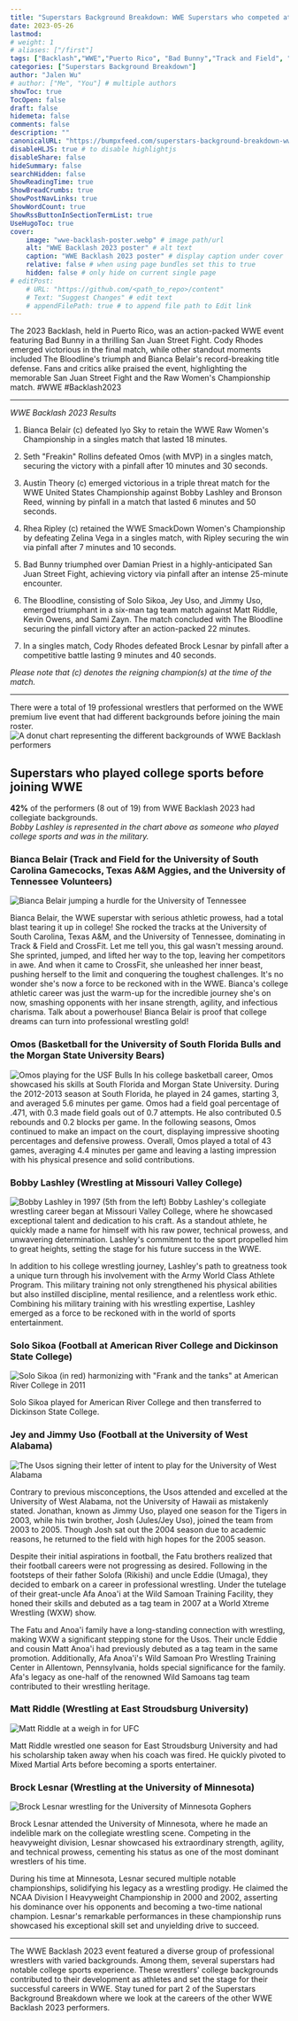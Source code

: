 ```yaml
---
title: "Superstars Background Breakdown: WWE Superstars who competed at Backlash 2023 Part 1"
date: 2023-05-26
lastmod:
# weight: 1
# aliases: ["/first"]
tags: ["Backlash","WWE","Puerto Rico", "Bad Bunny","Track and Field", "Basketball","Football", "Wrestling"]
categories: ["Superstars Background Breakdown"]
author: "Jalen Wu"
# author: ["Me", "You"] # multiple authors
showToc: true
TocOpen: false
draft: false
hidemeta: false
comments: false
description: ""
canonicalURL: "https://bumpxfeed.com/superstars-background-breakdown-wwe-superstars-who-competed-at-backlash-2023-part-1/"
disableHLJS: true # to disable highlightjs
disableShare: false
hideSummary: false
searchHidden: false
ShowReadingTime: true
ShowBreadCrumbs: true
ShowPostNavLinks: true
ShowWordCount: true
ShowRssButtonInSectionTermList: true
UseHugoToc: true
cover:
    image: "wwe-backlash-poster.webp" # image path/url
    alt: "WWE Backlash 2023 poster" # alt text
    caption: "WWE Backlash 2023 poster" # display caption under cover
    relative: false # when using page bundles set this to true
    hidden: false # only hide on current single page
# editPost:
    # URL: "https://github.com/<path_to_repo>/content"
    # Text: "Suggest Changes" # edit text
    # appendFilePath: true # to append file path to Edit link
---
```


The 2023 Backlash, held in Puerto Rico, was an action-packed WWE event featuring Bad Bunny in a thrilling San Juan Street Fight. Cody Rhodes emerged victorious in the final match, while other standout moments included The Bloodline's triumph and Bianca Belair's record-breaking title defense. Fans and critics alike praised the event, highlighting the memorable San Juan Street Fight and the Raw Women's Championship match. #WWE #Backlash2023

---

_WWE Backlash 2023 Results_
1. Bianca Belair (c) defeated Iyo Sky to retain the WWE Raw Women's Championship in a singles match that lasted 18 minutes.

2. Seth "Freakin" Rollins defeated Omos (with MVP) in a singles match, securing the victory with a pinfall after 10 minutes and 30 seconds.

3. Austin Theory (c) emerged victorious in a triple threat match for the WWE United States Championship against Bobby Lashley and Bronson Reed, winning by pinfall in a match that lasted 6 minutes and 50 seconds.

4. Rhea Ripley (c) retained the WWE SmackDown Women's Championship by defeating Zelina Vega in a singles match, with Ripley securing the win via pinfall after 7 minutes and 10 seconds.

5. Bad Bunny triumphed over Damian Priest in a highly-anticipated San Juan Street Fight, achieving victory via pinfall after an intense 25-minute encounter.

6. The Bloodline, consisting of Solo Sikoa, Jey Uso, and Jimmy Uso, emerged triumphant in a six-man tag team match against Matt Riddle, Kevin Owens, and Sami Zayn. The match concluded with The Bloodline securing the pinfall victory after an action-packed 22 minutes.

7. In a singles match, Cody Rhodes defeated Brock Lesnar by pinfall after a competitive battle lasting 9 minutes and 40 seconds.

_Please note that (c) denotes the reigning champion(s) at the time of the match._

---

There were a total of 19 professional wrestlers that performed on the WWE premium live event that had different backgrounds before joining the main roster. 
![A donut chart representing the different backgrounds of WWE Backlash performers](bumpxfeed-backlash-background.webp)

## Superstars who played college sports before joining WWE
**42%** of the performers (8 out of 19) from WWE Backlash 2023 had collegiate backgrounds.  
_Bobby Lashley is represented in the chart above as someone who played college sports and was in the military._

### Bianca Belair (Track and Field for the University of South Carolina Gamecocks, Texas A&M Aggies, and the University of Tennessee Volunteers)
![Bianca Belair jumping a hurdle for the University of Tennessee](bianca.webp) 

Bianca Belair, the WWE superstar with serious athletic prowess, had a total blast tearing it up in college! She rocked the tracks at the University of South Carolina, Texas A&M, and the University of Tennessee, dominating in Track & Field and CrossFit. Let me tell you, this gal wasn't messing around. She sprinted, jumped, and lifted her way to the top, leaving her competitors in awe. And when it came to CrossFit, she unleashed her inner beast, pushing herself to the limit and conquering the toughest challenges. It's no wonder she's now a force to be reckoned with in the WWE. Bianca's college athletic career was just the warm-up for the incredible journey she's on now, smashing opponents with her insane strength, agility, and infectious charisma. Talk about a powerhouse! Bianca Belair is proof that college dreams can turn into professional wrestling gold!

### Omos (Basketball for the University of South Florida Bulls and the Morgan State University Bears)
![Omos playing for the USF Bulls](omos.webp)
In his college basketball career, Omos showcased his skills at South Florida and Morgan State University. During the 2012-2013 season at South Florida, he played in 24 games, starting 3, and averaged 5.6 minutes per game. Omos had a field goal percentage of .471, with 0.3 made field goals out of 0.7 attempts. He also contributed 0.5 rebounds and 0.2 blocks per game. In the following seasons, Omos continued to make an impact on the court, displaying impressive shooting percentages and defensive prowess. Overall, Omos played a total of 43 games, averaging 4.4 minutes per game and leaving a lasting impression with his physical presence and solid contributions.

### Bobby Lashley (Wrestling at Missouri Valley College)
![Bobby Lashley in 1997 (5th from the left)](bobby.webp)
Bobby Lashley's collegiate wrestling career began at Missouri Valley College, where he showcased exceptional talent and dedication to his craft. As a standout athlete, he quickly made a name for himself with his raw power, technical prowess, and unwavering determination. Lashley's commitment to the sport propelled him to great heights, setting the stage for his future success in the WWE.

In addition to his college wrestling journey, Lashley's path to greatness took a unique turn through his involvement with the Army World Class Athlete Program. This military training not only strengthened his physical abilities but also instilled discipline, mental resilience, and a relentless work ethic. Combining his military training with his wrestling expertise, Lashley emerged as a force to be reckoned with in the world of sports entertainment.

### Solo Sikoa (Football at American River College and Dickinson State College)
![Solo Sikoa (in red) harmonizing with "Frank and the tanks" at American River College in 2011](solo.webp)

Solo Sikoa played for American River College and then transferred to Dickinson State College.

### Jey and Jimmy Uso (Football at the University of West Alabama)
![The Usos signing their letter of intent to play for the University of West Alabama](usos.webp)

Contrary to previous misconceptions, the Usos attended and excelled at the University of West Alabama, not the University of Hawaii as mistakenly stated. Jonathan, known as Jimmy Uso, played one season for the Tigers in 2003, while his twin brother, Josh (Jules/Jey Uso), joined the team from 2003 to 2005. Though Josh sat out the 2004 season due to academic reasons, he returned to the field with high hopes for the 2005 season.

Despite their initial aspirations in football, the Fatu brothers realized that their football careers were not progressing as desired. Following in the footsteps of their father Solofa (Rikishi) and uncle Eddie (Umaga), they decided to embark on a career in professional wrestling. Under the tutelage of their great-uncle Afa Anoa'i at the Wild Samoan Training Facility, they honed their skills and debuted as a tag team in 2007 at a World Xtreme Wrestling (WXW) show.

The Fatu and Anoa'i family have a long-standing connection with wrestling, making WXW a significant stepping stone for the Usos. Their uncle Eddie and cousin Matt Anoa'i had previously debuted as a tag team in the same promotion. Additionally, Afa Anoa'i's Wild Samoan Pro Wrestling Training Center in Allentown, Pennsylvania, holds special significance for the family. Afa's legacy as one-half of the renowned Wild Samoans tag team contributed to their wrestling heritage.

### Matt Riddle (Wrestling at East Stroudsburg University)
![Matt Riddle at a weigh in for UFC](riddle.webp)

Matt Riddle wrestled one season for East Stroudsburg University and had his scholarship taken away when his coach was fired. He quickly pivoted to Mixed Martial Arts before becoming a sports entertainer.

### Brock Lesnar (Wrestling at the University of Minnesota)
![Brock Lesnar wrestling for the University of Minnesota Gophers](brock.webp)

Brock Lesnar attended the University of Minnesota, where he made an indelible mark on the collegiate wrestling scene. Competing in the heavyweight division, Lesnar showcased his extraordinary strength, agility, and technical prowess, cementing his status as one of the most dominant wrestlers of his time.

During his time at Minnesota, Lesnar secured multiple notable championships, solidifying his legacy as a wrestling prodigy. He claimed the NCAA Division I Heavyweight Championship in 2000 and 2002, asserting his dominance over his opponents and becoming a two-time national champion. Lesnar's remarkable performances in these championship runs showcased his exceptional skill set and unyielding drive to succeed.

---

The WWE Backlash 2023 event featured a diverse group of professional wrestlers with varied backgrounds. Among them, several superstars had notable college sports experience. These wrestlers' college backgrounds contributed to their development as athletes and set the stage for their successful careers in WWE. Stay tuned for part 2 of the Superstars Background Breakdown where we look at the careers of the other WWE Backlash 2023 performers.